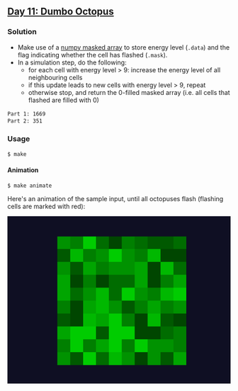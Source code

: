 ## [Day 11: Dumbo Octopus](https://adventofcode.com/2021/day/11)

### Solution
- Make use of a [numpy masked array](https://numpy.org/doc/stable/reference/maskedarray.generic.html) to store
energy level (`.data`) and the flag indicating whether the cell has flashed (`.mask`).
- In a simulation step, do the following:
  - for each cell with energy level > 9: increase the energy level of all neighbouring cells
  - if this update leads to new cells with energy level > 9, repeat
  - otherwise stop, and return the 0-filled masked array (i.e. all cells that flashed are filled with 0)
```
Part 1: 1669
Part 2: 351
```

### Usage
```
$ make
```

#### Animation
```
$ make animate
```
Here's an animation of the sample input, until all octopuses flash (flashing cells are marked with red):
<p align="center">
  <img src="./ani.gif">
</p>
